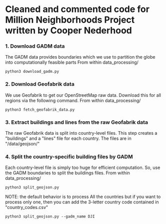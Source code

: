# Cleaned and commented code for Million Neighborhoods Project written by Cooper Nederhood

### 1. Download GADM data
The GADM data provides boundaries which we use to partition the globe into computationally feasible parts
From within data_processing/
```
python3 download_gadm.py
```


### 2. Download Geofabrik data
We use Geofabrik to get our OpenStreetMap raw data. Download this for all regions via the following command.
From within data_processing/
```
python3 fetch_geofabrik_data.py
```

### 3. Extract buildings and lines from the raw Geofabrik data
The raw Geofabrik data is split into country-level files. This step creates a "buildings" and a "lines" file for each country. The files are in "/data/geojson/"

### 4. Split the country-specific building files by GADM
Each country-level file is simply too huge for efficient computation. So, use the GADM boundaries to split the buildings files.
From within data_processing/
```
python3 split_geojson.py 
```
NOTE: the default behavior is to process All the countries but if you want to process only one, then you can add the
3-letter country code contained in "country_codes.csv"
```
python3 split_geojson.py --gadm_name DJI
```
